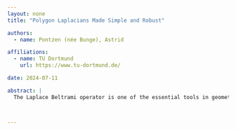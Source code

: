 ```yaml
---
layout: none
title: "Polygon Laplacians Made Simple and Robust"

authors:
  - name: Pontzen (née Bunge), Astrid

affiliations:
  - name: TU Dortmund
    url: https://www.tu-dortmund.de/

date: 2024-07-11

abstract: |
  The Laplace Beltrami operator is one of the essential tools in geometric processing. It allows us to solve numerous partial differential equations on discrete surface meshes, which is a fundamental building block in many computer graphics applications. However, discrete Laplacians are typically limited to standard elements like triangles or quadrilaterals, which severely constrains the tessellation of the mesh. This talk presents an easy yet efficient strategy to generalize the Laplace Beltrami and its closely related gradient and divergence operators to more general meshes. Furthermore, we discuss how minimizing the trace affects the spectrum of the polygon Laplacian and how to use this information to improve the operator's robustness and accuracy.



---
```

